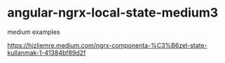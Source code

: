 # angular-ngrx-local-state-medium3
medium examples

https://hizliemre.medium.com/ngrx-componenta-%C3%B6zel-state-kullanmak-1-41384bf89d2f

